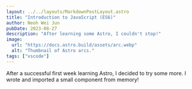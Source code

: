 ```yaml
---
layout: ../../layouts/MarkdownPostLayout.astro
title: "Introduction to JavaScript (ES6)"
author: Neoh Wei Jun
pubDate: 2023-08-27
description: "After learning some Astro, I couldn't stop!"
image:
  url: "https://docs.astro.build/assets/arc.webp"
  alt: "Thumbnail of Astro arcs."
tags: ["vscode"]
---
```


After a successful first week learning Astro, I decided to try some more. I wrote and imported a small component from memory!
